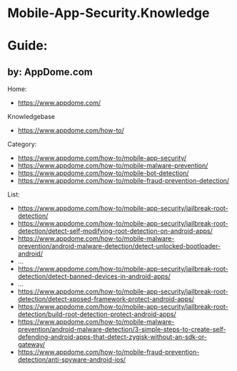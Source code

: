 # Mobile-App-Security.Knowledge
# Guide:
## by: AppDome.com
Home:
- https://www.appdome.com/

Knowledgebase
- https://www.appdome.com/how-to/

Category:
- https://www.appdome.com/how-to/mobile-app-security/
- https://www.appdome.com/how-to/mobile-malware-prevention/
- https://www.appdome.com/how-to/mobile-bot-detection/
- https://www.appdome.com/how-to/mobile-fraud-prevention-detection/

List:
- https://www.appdome.com/how-to/mobile-app-security/jailbreak-root-detection/
- https://www.appdome.com/how-to/mobile-app-security/jailbreak-root-detection/detect-self-modifying-root-detection-on-android-apps/
- https://www.appdome.com/how-to/mobile-malware-prevention/android-malware-detection/detect-unlocked-bootloader-android/
- ...
- https://www.appdome.com/how-to/mobile-app-security/jailbreak-root-detection/detect-banned-devices-in-android-apps/
- ...
- https://www.appdome.com/how-to/mobile-app-security/jailbreak-root-detection/detect-xposed-framework-protect-android-apps/
- https://www.appdome.com/how-to/mobile-app-security/jailbreak-root-detection/build-root-detection-protect-android-apps/
- https://www.appdome.com/how-to/mobile-malware-prevention/android-malware-detection/3-simple-steps-to-create-self-defending-android-apps-that-detect-zygisk-without-an-sdk-or-gateway/
- https://www.appdome.com/how-to/mobile-fraud-prevention-detection/anti-spyware-android-ios/
